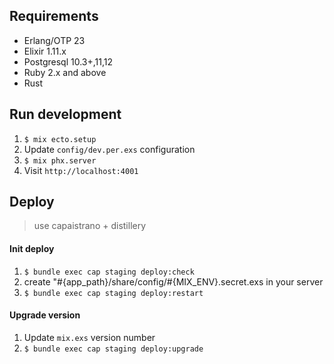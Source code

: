 ## Requirements
- Erlang/OTP 23
- Elixir 1.11.x
- Postgresql 10.3+,11,12
- Ruby 2.x and above
- Rust

## Run development
1. `$ mix ecto.setup`
2. Update `config/dev.per.exs` configuration
3. `$ mix phx.server`
4. Visit `http://localhost:4001`

## Deploy

> use capaistrano + distillery

#### Init deploy
1. `$ bundle exec cap staging deploy:check`
2. create "#{app_path}/share/config/#{MIX_ENV}.secret.exs in your server
2. `$ bundle exec cap staging deploy:restart`

#### Upgrade version
1. Update `mix.exs` version number
2. `$ bundle exec cap staging deploy:upgrade`

